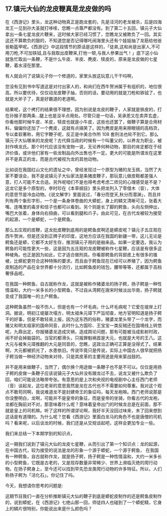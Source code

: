 ## 17.镇元大仙的龙皮鞭真是龙皮做的吗
在《西游记》里头，龙这种动物真正是跑龙套的，先是泾河的老龙被杀，后是四海龙王一见到孙大圣就打哆嗦，您瞧一点尊严都没有。到了第二十五回，镇元子大仙拿出一条七星龙皮片鞭来，这时候大家已经习惯了，您瞧龙又被欺负了一回。其实这还不算欺负的狠的，不知道您是否记得哪吒闹海里头还有个娃娃抽了龙筋给他爸爸勒盔甲呢。《西游记》中这段情节的原话是这样的，「徒弟,这和尚是出家人,不可用刀枪,不可加铁钺,且与我取出皮鞭来,打他一顿,与我人参果出气！」底下这小仙就急忙取出一条鞭，不是什么牛皮、羊皮、麂皮、犊皮的，原来是龙皮做的七星鞭，着水浸在那里。


有人就会问了说镇元子你一个修道的，家里头放这玩意儿干干吗啊，


您没有见到书中写道这是对付出家人的，和尚们在西牛贺洲属于有组织的，地位很高，所以要优待，仅仅动龙皮鞭子抽，否则的话，要动用的就是刀枪和铁钺了，也就是大斧子了，真是好霸道的老道啊。


结果呢，这个拷打的结果很不理想，因为别说是龙皮的鞭子，人家就是铁皮的，打在孙猴子那两条…腿上也是没半点用处。尽管只是一句话，吴承恩又在卖弄玄虚，你看他那时候牛皮、羊皮，犊皮也就是小牛皮，这些也还罢了，做鞭子算是合用材料，偏偏你还加了一个麂皮，这就有点搞笑了。因为麂皮是用来擦眼镜的高档货，专以柔软著称，用它字鞭子呢，反正是中美合作所 108 套刑法也轮不到它。那么镇元子大仙哪来的龙皮呢？古代舜当政的时候有一个叫董父的，以养龙为职业，被封作唤龙氏。那个时代应该没有宠物一说，无论养何种动物，那目的肯定都在于经济价值，或许他们家有一些龙制品向外出售也不一定。更大的可能是所谓龙在这里并不是真正的龙，而是古代被视为龙的其他动物。


比如说在我国红山文化的遗址之中，曾经发现过一个原型为猪的龙玉佩，当然了大家不要误会，我不是说镇元子大仙家法是条猪皮鞭子，那玩意儿做皮鞋都差强人意，打人可能不太合适。另外呢咱们不是也得考虑考虑二师兄的心理感受是不是？这龙它是多个原型的，李时珍在《本草纲目》里头把龙列入了零借木（音），大体的意思节是冷血动物。《说文解字》里面说过，「春分而登天,秋分而潜渊」，而且并列有两个象形字形，一个是一条身体卷曲的大蟒蛇，身上的鳞文清晰可见，张着大嘴，连嘴里的毒牙和信子也都可以看到。另个则是长了脚的鳄鱼，头向左侧伸出，嘴巴大张着，身体向右扭曲，可以看到腿和爪子。由此可见，在古代龙被较为接受的起源，一个是蟒蛇，一个是鳄鱼。


那么五庄观的皮鞭，这龙批皮鞭到底用的是鳄鱼皮啊还是蟒皮呢？镇元子五庄观在西牛贺洲，但是还没到正牌子的印度，这地方应该在我国的新疆一带，这儿无论是鳄鱼还是蟒，它都不太好生存，推测镇元子用的是舶来品。如果一定要选，我认为鳄鱼的可能性更大一些，这是因为五庄观的龙皮鞭被称作七星鞭，应该是有很多这种棱角。也正是因为如此，它才适合做刑具。你看那鳄鱼的背部皮上有很多的锥棱，比蟒蛇更符合这种特殊的要求。而且由于鳄鱼现在已经可以养殖了，因为鳄鱼皮制造的产品在全世界都十分流行，比如鳄鱼皮的钱包，腰带等等，还都属于高档奢侈品呢。


在我国一种鳄鱼，自古就称作龙，这就是被称作猪婆龙的扬子鳄，扬子鳄是一种性情温和，大约一米多长的小型鳄鱼，不过自从湾鳄在唐宋时候淡出华南，扬子鳄就变成了我国唯一的土产鳄鱼。


这种鳄鱼虽然一般不伤人，但是也有一个坏毛病，什么坏毛病呢？它爱在堤岸上打洞。据说，明初江堤屡次塌方，明太祖朱元璋下严旨彻查，地方官明知道是扬子鳄干的好事，但是不敢轻易上报，因为这东西的俗称，猪婆龙里头带了一个龙字，而猪又和明太祖家的国命同音，此时什么方国珍、王宝宝一类反贼还在国境线上转悠呢，九鼎出定，你报猪婆龙造成灾祸，造成舆论问题，那有可能被当成影射时政，闹不好会掉脑袋的。当官的都滑头，只报罪魁祸首是大元，也就是大号的王八。这大元与被朱元璋推翻的大元是同音的，您瞧，这政治正确可正算是没得式了。结果啊，大元都被抓光了，水患依旧。传说毕竟只是传说，实际上中国古人很早就把扬子鳄当做一种经济动物来对待，只是其皮革的主要用途是用来蒙战鼓的。


并不是用来做鞭子，当然了，偶尔换个用途做一条鞭子也不是不可以。仅仅是用扬子鳄的皮做一条鞭子应该说镇元子大仙并没有跟龙过不去，说龙又被什么欺负了回，咱们可能说法略带夸张。有意思的是上次和央视的电视剧中心主任西门老师（音）谈起龙，这位老哥的意思竟然是龙在古代也不不需要如何尊重。我对这个观点不敢苟同啊，我说难道龙不是封建帝王的象征吗，每天龙袍嘛。西门老师说那是你没整明白，龙啊，可能并不是皇帝的象征，而是皇帝的坐骑，你看古代的龙袍，龙都在胸前对不对，那意味着什么呢？意味着皇帝出门的时候龙总是在前面，那不就是皇上的司机嘛。听了这样的所谓谬论啊，我好半天没回过味来，末了回来想到这话是有道理的。为什么呢？您看《西游记》里面白龙马的角色不也是唐僧的司机吗？看来呢，以后谈龙的时候，我们还是从交规谈起吧，这样会更加专业一些。


我们来总结一下本期学到的知识点，


这一期我们说到了镇元大仙的龙皮七星鞭，从而引出了第一个知识点：龙的起源，在中国古代，较为接受的说法是龙的形象一个源于蟒蛇，一个源于鳄鱼， 在我国有一种鳄鱼，自古就称作龙，就是扬子鳄，扬子鳄是一种性情温和，大约一米多长的小型鳄鱼，它既是古老的，又是现存数量非常稀少、世界上濒临灭绝的爬行动物。在扬子鳄身上，至今还可以找到早先恐龙类爬行动物的许多特征。所以，人们称扬子鳄为「活化石」。你记住了吗。


今天，我想请你思考的问题是:


这期节目我们一直在分析推断镇元大仙的鞭子到底是蟒蛇皮制作的还是鳄鱼皮制作的，说到蟒蛇，在《西游记》七绝山那一回，师徒四人也碰到了一个蟒蛇精，它身上的鳞片很特别，你能说出来是什么颜色吗？

